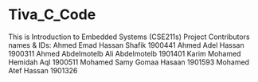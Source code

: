 # Tiva_C_Code
This is Introduction to Embedded Systems (CSE211s) Project
Contributors names & IDs:
Ahmed Emad Hassan Shafik             1900441
Ahmed Adel Hassan                    1900311
Ahmed Abdelmotelb Ali Abdelmotelb    1901401
Karim Mohamed Hemidah Aql            1900511
Mohamed Samy Gomaa Hasaan            1901593
Mohamed Atef Hassan                  1901326
